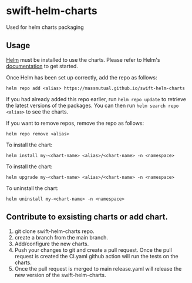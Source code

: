 # swift-helm-charts
Used for helm charts packaging 

## Usage

[Helm](https://helm.sh) must be installed to use the charts.  Please refer to
Helm's [documentation](https://helm.sh/docs) to get started.

Once Helm has been set up correctly, add the repo as follows:

    helm repo add <alias> https://massmutual.github.io/swift-helm-charts
  
If you had already added this repo earlier, run `helm repo update` to retrieve
the latest versions of the packages.  You can then run `helm search repo
<alias>` to see the charts.

If you want to remove repos, remove the repo as follows:

    helm repo remove <alias>

To install the <chart-name> chart:

    helm install my-<chart-name> <alias>/<chart-name> -n <namespace>

To install the <chart-name> chart:

    helm upgrade my-<chart-name> <alias>/<chart-name> -n <namespace>

  To uninstall the chart:

    helm uninstall my-<chart-name> -n <namespace>
    
 ## Contribute to exsisting charts or add chart.
    
   1. git clone swift-helm-charts repo.
   2. create a branch from the main branch.
   3. Add/configure the new charts.
   4. Push your changes to git and create a pull request. Once the pull request is created the CI.yaml github action will run the tests on the charts.
   5. Once the pull request is merged to main release.yaml will release the new version of the swift-helm-charts.
